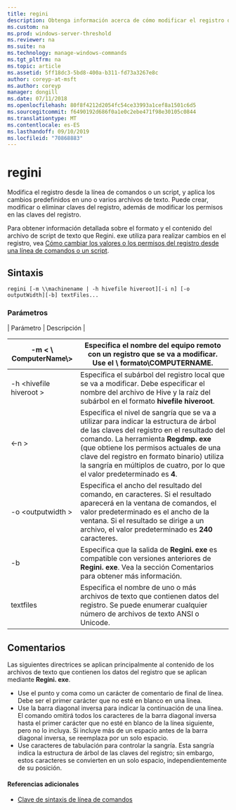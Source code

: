 ```yaml
---
title: regini
description: Obtenga información acerca de cómo modificar el registro desde el símbolo del sistema o mediante un script.
ms.custom: na
ms.prod: windows-server-threshold
ms.reviewer: na
ms.suite: na
ms.technology: manage-windows-commands
ms.tgt_pltfrm: na
ms.topic: article
ms.assetid: 5ff18dc3-5bd8-400a-b311-fd73a3267e8c
author: coreyp-at-msft
ms.author: coreyp
manager: dongill
ms.date: 07/11/2018
ms.openlocfilehash: 80f8f4212d2054fc54ce33993a1cef8a1501c6d5
ms.sourcegitcommit: f6490192d686f0a1e0c2ebe471f98e30105c0844
ms.translationtype: MT
ms.contentlocale: es-ES
ms.lasthandoff: 09/10/2019
ms.locfileid: "70868883"
---
```

# <a name="regini"></a>regini

Modifica el registro desde la línea de comandos o un script, y aplica los cambios predefinidos en uno o varios archivos de texto. Puede crear, modificar o eliminar claves del registro, además de modificar los permisos en las claves del registro.

Para obtener información detallada sobre el formato y el contenido del archivo de script de texto que Regini. exe utiliza para realizar cambios en el registro, vea [Cómo cambiar los valores o los permisos del registro desde una línea de comandos o un script](https://support.microsoft.com/help/264584/how-to-change-registry-values-or-permissions-from-a-command-line-or-a).

## <a name="syntax"></a>Sintaxis

```
regini [-m \\machinename | -h hivefile hiveroot][-i n] [-o outputWidth][-b] textFiles...
```

### <a name="parameters"></a>Parámetros

| Parámetro | Descripción |

|-m \< \\ ComputerName\\>|Especifica el nombre del equipo remoto con un registro que se va a modificar. Use el  **\\ formato\\COMPUTERNAME**.|
|---------------------|-|
|-h \<hivefile hiveroot >|Especifica el subárbol del registro local que se va a modificar. Debe especificar el nombre del archivo de Hive y la raíz del subárbol en el formato **hivefile hiveroot**.|
|\<-n >|Especifica el nivel de sangría que se va a utilizar para indicar la estructura de árbol de las claves del registro en el resultado del comando. La herramienta **Regdmp. exe** (que obtiene los permisos actuales de una clave del registro en formato binario) utiliza la sangría en múltiplos de cuatro, por lo que el valor predeterminado es **4**.|
|-o \<outputwidth >|Especifica el ancho del resultado del comando, en caracteres. Si el resultado aparecerá en la ventana de comandos, el valor predeterminado es el ancho de la ventana. Si el resultado se dirige a un archivo, el valor predeterminado es **240** caracteres.|
|-b|Especifica que la salida de **Regini. exe** es compatible con versiones anteriores de **Regini. exe**. Vea la sección Comentarios para obtener más información.|
|textfiles|Especifica el nombre de uno o más archivos de texto que contienen datos del registro. Se puede enumerar cualquier número de archivos de texto ANSI o Unicode.|

## <a name="remarks"></a>Comentarios

Las siguientes directrices se aplican principalmente al contenido de los archivos de texto que contienen los datos del registro que se aplican mediante **Regini. exe**.
-   Use el punto y coma como un carácter de comentario de final de línea. Debe ser el primer carácter que no esté en blanco en una línea.
-   Use la barra diagonal inversa para indicar la continuación de una línea. El comando omitirá todos los caracteres de la barra diagonal inversa hasta el primer carácter que no esté en blanco de la línea siguiente, pero no lo incluya. Si incluye más de un espacio antes de la barra diagonal inversa, se reemplaza por un solo espacio.
-   Use caracteres de tabulación para controlar la sangría. Esta sangría indica la estructura de árbol de las claves del registro; sin embargo, estos caracteres se convierten en un solo espacio, independientemente de su posición.

#### <a name="additional-references"></a>Referencias adicionales

-   [Clave de sintaxis de línea de comandos](command-line-syntax-key.md)